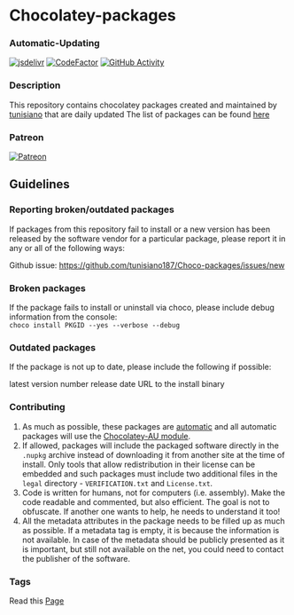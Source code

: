 # Chocolatey-packages

### Automatic-Updating
[![jsdelivr](https://data.jsdelivr.com/v1/package/gh/tunisiano187/Choco-packages/badge?style=rounded)](https://gitlab.com/chocolatey-packages/automatic-updating) [![CodeFactor](https://www.codefactor.io/repository/github/tunisiano187/Choco-packages/badge)](https://www.codefactor.io/repository/github/tunisiano187/Choco-packages)
[![GitHub Activity](https://img.shields.io/github/commit-activity/m/tunisiano187/Choco-packages)](https://github.com/tunisiano187/Choco-packages/commits/master)


### Description

This repository contains chocolatey packages created and maintained by [tunisiano](https://chocolatey.org/profiles/tunisiano) that are daily updated
The list of packages can be found [here](https://github.com/tunisiano187/Choco-packages/blob/master/Packages.md)

### Patreon
[![Patreon](https://cdn.jsdelivr.net/gh/tunisiano187/choco-packages@f986b7f5de3afc021180256752805698d4efbc38/icons/patreon.png)](https://www.patreon.com/tunisiano)

## Guidelines

### Reporting broken/outdated packages

If packages from this repository fail to install or a new version has been released by the software vendor for a particular package, please report it in any or all of the following ways:

Github issue: https://github.com/tunisiano187/Choco-packages/issues/new

### Broken packages

If the package fails to install or uninstall via choco, please include debug information from the console:   
```choco install PKGID --yes --verbose --debug```

### Outdated packages

If the package is not up to date, please include the following if possible:

latest version number
release date
URL to the install binary

### Contributing
1. As much as possible, these packages are [automatic](https://chocolatey.org/docs/automatic-packages) and all automatic packages will use the [Chocolatey-AU module](https://github.com/chocolatey-community/chocolatey-au/).
2. If allowed, packages will include the packaged software directly in the `.nupkg` archive instead of downloading it from another site at the time of install.  Only tools that allow redistribution in their license can be embedded and such packages must include two additional files in the `legal` directory - `VERIFICATION.txt` and `License.txt`.
3. Code is written for humans, not for computers (i.e. assembly). Make the code readable and commented, but also efficient. The goal is not to obfuscate. If another one wants to help, he needs to understand it too!
4. All the metadata attributes in the package needs to be filled up as much as possible. If a metadata tag is empty, it is because the information is not available. In case of the metadata should be publicly presented as it is important, but still not available on the net, you could need to contact the publisher of the software.

### Tags
Read this [Page](https://github.com/tunisiano187/Choco-packages/wiki/Tags.md)